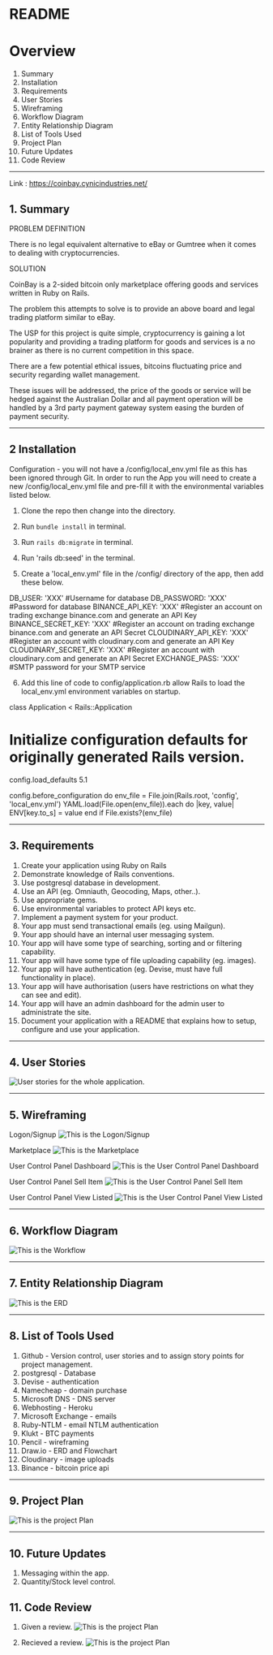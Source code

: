 # README
# Overview

1. Summary
2. Installation
3. Requirements
4. User Stories
5. Wireframing
6. Workflow Diagram
7. Entity Relationship Diagram
8. List of Tools Used
9. Project Plan
10. Future Updates
11. Code Review

------------------

Link : https://coinbay.cynicindustries.net/
## 1. Summary

PROBLEM DEFINITION

There is no legal equivalent alternative to eBay or Gumtree when it comes to dealing with cryptocurrencies.

SOLUTION

CoinBay is a 2-sided bitcoin only marketplace offering goods and services written in Ruby on Rails.

The problem this attempts to solve is to provide an above board and legal trading platform similar to eBay.

The USP for this project is quite simple, cryptocurrency is gaining a lot popularity and providing a trading platform for goods and services is a no brainer as there is no current competition in this space.

There are a few potential ethical issues, bitcoins fluctuating price and security regarding wallet management.

These issues will be addressed, the price of the goods or service will be hedged against the Australian Dollar and all payment operation will be handled by a 3rd party payment gateway system easing the burden of payment security.

-----------------------
## 2 Installation
Configuration - you will not have a /config/local_env.yml file as this has been ignored through Git. In order to run the App you will need to create a new /config/local_env.yml file and pre-fill it with the environmental variables listed below.

1. Clone the repo then change into the directory.
2. Run `bundle install` in terminal.
3. Run `rails db:migrate` in terminal.
4. Run 'rails db:seed' in the terminal.

5. Create a 'local_env.yml' file in the /config/ directory of the app, then add these below.

DB_USER: 'XXX' #Username for database
DB_PASSWORD: 'XXX' #Password for database
BINANCE_API_KEY: 'XXX' #Register an account on trading exchange binance.com and generate an API Key
BINANCE_SECRET_KEY: 'XXX' #Register an account on trading exchange binance.com and generate an API Secret
CLOUDINARY_API_KEY: 'XXX' #Register an account with cloudinary.com and generate an API Key
CLOUDINARY_SECRET_KEY: 'XXX' #Register an account with cloudinary.com and generate an API Secret
EXCHANGE_PASS: 'XXX' #SMTP password for your SMTP service

6. Add this line of code to config/application.rb allow Rails to load the local_env.yml environment variables on startup.

class Application < Rails::Application
  # Initialize configuration defaults for originally generated Rails version.
  config.load_defaults 5.1

config.before_configuration do
  env_file = File.join(Rails.root, 'config', 'local_env.yml')
  YAML.load(File.open(env_file)).each do |key, value|
    ENV[key.to_s] = value
  end if File.exists?(env_file)

--------------

## 3. Requirements
1. Create your application using Ruby on Rails
2. Demonstrate knowledge of Rails conventions.
3. Use postgresql database in development.
4. Use an API (eg. Omniauth, Geocoding, Maps, other..).
5. Use appropriate gems.
6. Use environmental variables to protect API keys etc.
7. Implement a payment system for your product.
8. Your app must send transactional emails (eg. using Mailgun).
9. Your app should have an internal user messaging system.
10. Your app will have some type of searching, sorting and or filtering capability.
11. Your app will have some type of file uploading capability (eg. images).
12. Your app will have authentication (eg. Devise, must have full functionality in place).
13. Your app will have authorisation (users have restrictions on what they can see and edit).
14. Your app will have an admin dashboard for the admin user to administrate the site.
15. Document your application with a README that explains how to setup, configure and use your application.

-----------------------
## 4. User Stories
![User stories for the whole application.](app/assets/images/coin-bay-trello.jpg)

-----------------------

## 5. Wireframing

Logon/Signup
![This is the Logon/Signup](app/assets/images/logonsignup.png)

Marketplace
![This is the Marketplace](app/assets/images/marketplace.png)

User Control Panel Dashboard
![This is the User Control Panel Dashboard](app/assets/images/user_control_panel_dashboard.png)

User Control Panel Sell Item
![This is the User Control Panel Sell Item](app/assets/images/user_control_panel_sell_item.png)

User Control Panel View Listed
![This is the User Control Panel View Listed](app/assets/images/user_control_panel_view_listed_items_for_sale.png)

-----------------------

## 6. Workflow Diagram
![This is the Workflow](app/assets/images/flowchart.jpg)

-------------

## 7. Entity Relationship Diagram
![This is the ERD](app/assets/images/erd.jpg)

----------------

## 8. List of Tools Used
 1. Github - Version control, user stories and to assign story points for project management.
 2. postgresql - Database
 3. Devise - authentication
 4. Namecheap - domain purchase
 5. Microsoft DNS - DNS server
 6. Webhosting - Heroku
 7. Microsoft Exchange - emails
 8. Ruby-NTLM - email NTLM authentication
 9. Klukt - BTC payments
10. Pencil - wireframing
11. Draw.io - ERD and Flowchart
12. Cloudinary - image uploads
13. Binance - bitcoin price api


------------------

## 9. Project Plan
![This is the project Plan](app/assets/images/project.png)

-------------------
## 10. Future Updates
1. Messaging within the app.
2. Quantity/Stock level control.

## 11. Code Review

1. Given a review.
![This is the project Plan](app/assets/images/codereviewgiven.png)

2. Recieved a review.
![This is the project Plan](app/assets/images/codereviewreceived.jpg)
